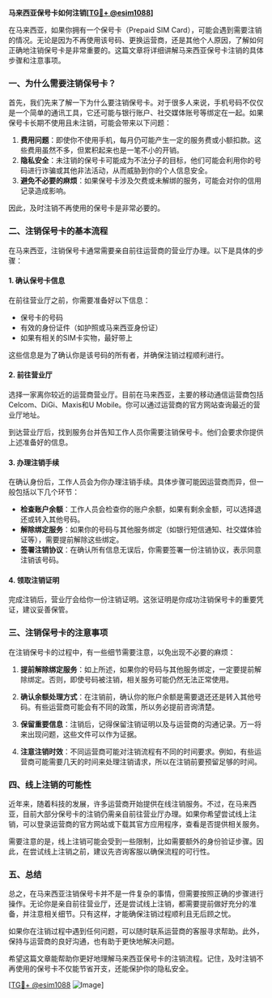 **马来西亚保号卡如何注销[[TG💪+ @esim1088](https://t.me/s/esim1088)]**

在马来西亚，如果你拥有一个保号卡（Prepaid SIM Card），可能会遇到需要注销的情况。无论是因为不再使用该号码、更换运营商，还是其他个人原因，了解如何正确地注销保号卡是非常重要的。这篇文章将详细讲解马来西亚保号卡注销的具体步骤和注意事项。

### 一、为什么需要注销保号卡？

首先，我们先来了解一下为什么要注销保号卡。对于很多人来说，手机号码不仅仅是一个简单的通讯工具，它还可能与银行账户、社交媒体账号等绑定在一起。如果保号卡长期不使用且未注销，可能会带来以下问题：

1. **费用问题**：即使你不使用手机，每月仍可能产生一定的服务费或小额扣款。这些费用虽然不多，但累积起来也是一笔不小的开销。
2. **隐私安全**：未注销的保号卡可能成为不法分子的目标，他们可能会利用你的号码进行诈骗或其他非法活动，从而威胁到你的个人信息安全。
3. **避免不必要的麻烦**：如果保号卡涉及欠费或未解绑的服务，可能会对你的信用记录造成影响。

因此，及时注销不再使用的保号卡是非常必要的。

### 二、注销保号卡的基本流程

在马来西亚，注销保号卡通常需要亲自前往运营商的营业厅办理。以下是具体的步骤：

#### 1. 确认保号卡信息
在前往营业厅之前，你需要准备好以下信息：
- 保号卡的号码
- 有效的身份证件（如护照或马来西亚身份证）
- 如果有相关的SIM卡实物，最好带上

这些信息是为了确认你是该号码的所有者，并确保注销过程顺利进行。

#### 2. 前往营业厅
选择一家离你较近的运营商营业厅。目前在马来西亚，主要的移动通信运营商包括Celcom、DiGi、Maxis和U Mobile。你可以通过运营商的官方网站查询最近的营业厅地址。

到达营业厅后，找到服务台并告知工作人员你需要注销保号卡。他们会要求你提供上述准备好的信息。

#### 3. 办理注销手续
在确认身份后，工作人员会为你办理注销手续。具体步骤可能因运营商而异，但一般包括以下几个环节：
- **检查账户余额**：工作人员会检查你的账户余额，如果有剩余金额，可以选择退还或转入其他号码。
- **解除绑定服务**：如果你的号码与其他服务绑定（如银行短信通知、社交媒体验证等），需要提前解除这些绑定。
- **签署注销协议**：在确认所有信息无误后，你需要签署一份注销协议，表示同意注销该号码。

#### 4. 领取注销证明
完成注销后，营业厅会给你一份注销证明。这张证明是你成功注销保号卡的重要凭证，建议妥善保管。

### 三、注销保号卡的注意事项

在注销保号卡的过程中，有一些细节需要注意，以免出现不必要的麻烦：

1. **提前解除绑定服务**：如上所述，如果你的号码与其他服务绑定，一定要提前解除绑定。否则，即使号码被注销，相关服务可能仍然无法正常使用。
   
2. **确认余额处理方式**：在注销前，确认你的账户余额是需要退还还是转入其他号码。有些运营商可能会有不同的政策，所以务必提前咨询清楚。

3. **保留重要信息**：注销后，记得保留注销证明以及与运营商的沟通记录。万一将来出现问题，这些文件可以作为证据。

4. **注意注销时效**：不同运营商可能对注销流程有不同的时间要求。例如，有些运营商可能需要几天的时间来处理注销请求，所以在注销前要预留足够的时间。

### 四、线上注销的可能性

近年来，随着科技的发展，许多运营商开始提供在线注销服务。不过，在马来西亚，目前大部分保号卡的注销仍需亲自前往营业厅办理。如果你希望尝试线上注销，可以登录运营商的官方网站或下载其官方应用程序，查看是否提供相关服务。

需要注意的是，线上注销可能会受到一些限制，比如需要额外的身份验证步骤。因此，在尝试线上注销之前，建议先咨询客服以确保流程的可行性。

### 五、总结

总之，在马来西亚注销保号卡并不是一件复杂的事情，但需要按照正确的步骤进行操作。无论你是亲自前往营业厅，还是尝试线上注销，都需要提前做好充分的准备，并注意相关细节。只有这样，才能确保注销过程顺利且无后顾之忧。

如果你在注销过程中遇到任何问题，可以随时联系运营商的客服寻求帮助。此外，保持与运营商的良好沟通，也有助于更快地解决问题。

希望这篇文章能帮助你更好地理解马来西亚保号卡的注销流程。记住，及时注销不再使用的保号卡不仅能节省开支，还能保护你的隐私安全。

[[TG💪+ @esim1088](https://t.me/s/esim1088) ![Image](https://i.postimg.cc/4NQfJmqS/Snipaste-2025-05-13-00-14-12.png)]